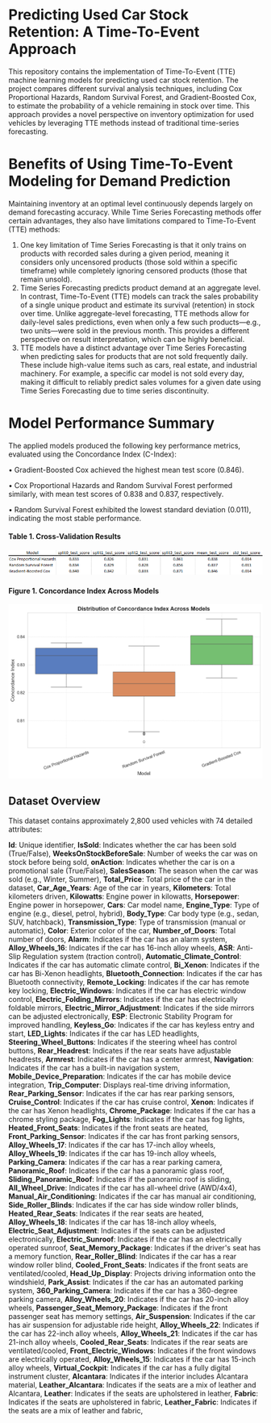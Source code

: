 # Predicting Used Car Stock Retention: A Time-To-Event Approach

This repository contains the implementation of Time-To-Event (TTE) machine learning models for predicting used car stock retention. The project compares different survival analysis techniques, including Cox Proportional Hazards, Random Survival Forest, and Gradient-Boosted Cox, to estimate the probability of a vehicle remaining in stock over time.
This approach provides a novel perspective on inventory optimization for used vehicles by leveraging TTE methods instead of traditional time-series forecasting.

# Benefits of Using Time-To-Event Modeling for Demand Prediction

Maintaining inventory at an optimal level continuously depends largely on demand forecasting accuracy. While Time Series Forecasting methods offer certain advantages, they also have limitations compared to Time-To-Event (TTE) methods:

1. One key limitation of Time Series Forecasting is that it only trains on products with recorded sales during a given period, meaning it considers only uncensored products (those sold within a specific timeframe) while completely ignoring censored products (those that remain unsold). 
2. Time Series Forecasting predicts product demand at an aggregate level. In contrast, Time-To-Event (TTE) models can track the sales probability of a single unique product and estimate its survival (retention) in stock over time. Unlike aggregate-level forecasting, TTE methods allow for daily-level sales predictions, even when only a few such products—e.g., two units—were sold in the previous month. This provides a different perspective on result interpretation, which can be highly beneficial.
3. TTE models have a distinct advantage over Time Series Forecasting when predicting sales for products that are not sold frequently daily. These include high-value items such as cars, real estate, and industrial machinery. For example, a specific car model is not sold every day, making it difficult to reliably predict sales volumes for a given date using Time Series Forecasting due to time series discontinuity.

# Model Performance Summary

The applied models produced the following key performance metrics, evaluated using the Concordance Index (C-Index):

•	Gradient-Boosted Cox achieved the highest mean test score (0.846).

•	Cox Proportional Hazards and Random Survival Forest performed similarly, with mean test scores of 0.838 and 0.837, respectively.

•	Random Survival Forest exhibited the lowest standard deviation (0.011), indicating the most stable performance.

#### **Table 1. Cross-Validation Results**
![Model Performance](https://github.com/machinely79/predicting-used-car-stock-retention/blob/main/images/cv_best_model_results.png)


#### **Figure 1. Concordance Index Across Models** 
![Concordance Index](https://github.com/machinely79/predicting-used-car-stock-retention/blob/main/images/concordance_index_across_models.png)


## Dataset Overview

This dataset contains approximately 2,800 used vehicles with 74 detailed attributes:

   **Id**: Unique identifier,
   **IsSold**: Indicates whether the car has been sold (True/False),
   **WeeksOnStockBeforeSale**: Number of weeks the car was on stock before being sold,
   **onAction**: Indicates whether the car is on a promotional sale (True/False),
   **SalesSeason**: The season when the car was sold (e.g., Winter, Summer),
    **Total_Price**: Total price of the car in the dataset,
    **Car_Age_Years**: Age of the car in years,
    **Kilometers**: Total kilometers driven,
    **Kilowatts**: Engine power in kilowatts,
    **Horsepower**: Engine power in horsepower,
    **Cars**: Car model name,
    **Engine_Type**: Type of engine (e.g., diesel, petrol, hybrid),
    **Body_Type**: Car body type (e.g., sedan, SUV, hatchback),
    **Transmission_Type**: Type of transmission (manual or automatic),
    **Color**: Exterior color of the car,
    **Number_of_Doors**: Total number of doors,
    **Alarm**: Indicates if the car has an alarm system,
    **Alloy_Wheels_16**: Indicates if the car has 16-inch alloy wheels,
    **ASR**: Anti-Slip Regulation system (traction control),
    **Automatic_Climate_Control**: Indicates if the car has automatic climate control,
    **Bi_Xenon**: Indicates if the car has Bi-Xenon headlights,
    **Bluetooth_Connection**: Indicates if the car has Bluetooth connectivity,
    **Remote_Locking**: Indicates if the car has remote key locking,
    **Electric_Windows**: Indicates if the car has electric window control,
    **Electric_Folding_Mirrors**: Indicates if the car has electrically foldable mirrors,
    **Electric_Mirror_Adjustment**: Indicates if the side mirrors can be adjusted electronically,
    **ESP**: Electronic Stability Program for improved handling,
    **Keyless_Go**: Indicates if the car has keyless entry and start,
    **LED_Lights**: Indicates if the car has LED headlights,
    **Steering_Wheel_Buttons**: Indicates if the steering wheel has control buttons,
    **Rear_Headrest**: Indicates if the rear seats have adjustable headrests,
    **Armrest**: Indicates if the car has a center armrest,
    **Navigation**: Indicates if the car has a built-in navigation system,
    **Mobile_Device_Preparation**: Indicates if the car has mobile device integration,
    **Trip_Computer**: Displays real-time driving information,
    **Rear_Parking_Sensor**: Indicates if the car has rear parking sensors,
    **Cruise_Control**: Indicates if the car has cruise control,
    **Xenon**: Indicates if the car has Xenon headlights,
    **Chrome_Package**: Indicates if the car has a chrome styling package,
    **Fog_Lights**: Indicates if the car has fog lights,
    **Heated_Front_Seats**: Indicates if the front seats are heated,
    **Front_Parking_Sensor**: Indicates if the car has front parking sensors,
    **Alloy_Wheels_17**: Indicates if the car has 17-inch alloy wheels,
    **Alloy_Wheels_19**: Indicates if the car has 19-inch alloy wheels,
    **Parking_Camera**: Indicates if the car has a rear parking camera,
    **Panoramic_Roof**: Indicates if the car has a panoramic glass roof,
    **Sliding_Panoramic_Roof**: Indicates if the panoramic roof is sliding,
    **All_Wheel_Drive**: Indicates if the car has all-wheel drive (AWD/4x4),
    **Manual_Air_Conditioning**: Indicates if the car has manual air conditioning,
    **Side_Roller_Blinds**: Indicates if the car has side window roller blinds,
    **Heated_Rear_Seats**: Indicates if the rear seats are heated,
    **Alloy_Wheels_18**: Indicates if the car has 18-inch alloy wheels,
    **Electric_Seat_Adjustment**: Indicates if the seats can be adjusted electronically,
    **Electric_Sunroof**: Indicates if the car has an electrically operated sunroof,
    **Seat_Memory_Package**: Indicates if the driver's seat has a memory function,
    **Rear_Roller_Blind**: Indicates if the car has a rear window roller blind,
    **Cooled_Front_Seats**: Indicates if the front seats are ventilated/cooled,
    **Head_Up_Display**: Projects driving information onto the windshield,
    **Park_Assist**: Indicates if the car has an automated parking system,
    **360_Parking_Camera**: Indicates if the car has a 360-degree parking camera,
    **Alloy_Wheels_20**: Indicates if the car has 20-inch alloy wheels,
    **Passenger_Seat_Memory_Package**: Indicates if the front passenger seat has memory settings,
    **Air_Suspension**: Indicates if the car has air suspension for adjustable ride height,
    **Alloy_Wheels_22**: Indicates if the car has 22-inch alloy wheels,
    **Alloy_Wheels_21**: Indicates if the car has 21-inch alloy wheels,
    **Cooled_Rear_Seats**: Indicates if the rear seats are ventilated/cooled,
    **Front_Electric_Windows**: Indicates if the front windows are electrically operated,
    **Alloy_Wheels_15**: Indicates if the car has 15-inch alloy wheels,
    **Virtual_Cockpit**: Indicates if the car has a fully digital instrument cluster,
    **Alcantara**: Indicates if the interior includes Alcantara material,
    **Leather_Alcantara**: Indicates if the seats are a mix of leather and Alcantara,
    **Leather**: Indicates if the seats are upholstered in leather,
    **Fabric**: Indicates if the seats are upholstered in fabric,
    **Leather_Fabric**: Indicates if the seats are a mix of leather and fabric,

